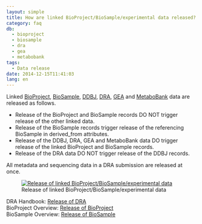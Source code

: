 ```yaml
---
layout: simple
title: How are linked BioProject/BioSample/experimental data released?
category: faq
db:
  - bioproject
  - biosample
  - dra
  - gea
  - metabobank
tags: 
  - Data release
date: 2014-12-15T11:41:03
lang: en
---
```


Linked [BioProject](/bioproject/index-e.html),
[BioSample](/biosample/index-e.html), [DDBJ](/ddbj/submission.html), [DRA](/dra/index-e.html), [GEA](/gea/index-e.html) and [MetaboBank](/metabobank/index-e.html) data are released as follows.

- Release of the BioProject and BioSample records DO NOT trigger release of the other linked data.
- Release of the BioSample records trigger release of the referencing BioSample in derived_from attributes.
- Release of the DDBJ, DRA, GEA and MetaboBank data DO trigger release of the linked BioProject and BioSample records.
- Release of the DRA data DO NOT trigger release of the DDBJ records.

<p class="attention">All metadata and sequencing data in a DRA submission are released at once.</p>

<figure><a href="{{ site.baseurl }}/assets/images/books/bp-bs-seq_release.jpg" title="Release of linked BioProject/BioSample/experimental data"><img src="{{ site.baseurl }}/assets/images/books/bp-bs-seq_release.jpg" alt="Release of linked BioProject/BioSample/experimental data" title="Release of linked BioProject/BioSample/experimental data" class="w450"></a>
  <figcaption class="caption">Release of linked BioProject/BioSample/experimental data</figcaption>
</figure>

DRA Handbook: [Release of DRA](/dra/submission.html#data-release)  
BioProject Overview: [Release of BioProject](/bioproject/overview.html#release)  
BioSample Overview: [Release of BioSample](/biosample/overview.html#sample-release)
